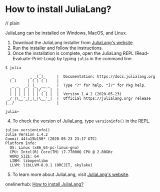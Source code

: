 # How to install JuliaLang?
// plain

JuliaLang can be installed on Windows, MacOS, and Linux.

1. Download the JuliaLang installer from [JuliaLang's website](https://julialang.org/downloads/).
2. Run the installer and follow the instructions.
3. Once the installation is complete, open the JuliaLang REPL (Read-Evaluate-Print-Loop) by typing `julia` in the command line.
```
$ julia
               _
   _       _ _(_)_     |  Documentation: https://docs.julialang.org
  (_)     | (_) (_)    |
   _ _   _| |_  __ _   |  Type "?" for help, "]?" for Pkg help.
  | | | | | | |/ _` |  |
  | | |_| | | | (_| |  |  Version 1.4.2 (2020-05-23)
 _/ |\__'_|_|_|\__'_|  |  Official https://julialang.org/ release
|__/                   |

julia>
```
4. To check the version of JuliaLang, type `versioninfo()` in the REPL.
```
julia> versioninfo()
Julia Version 1.4.2
Commit 44fa15b150* (2020-05-23 23:17 UTC)
Platform Info:
  OS: Linux (x86_64-pc-linux-gnu)
  CPU: Intel(R) Core(TM) i7-7700HQ CPU @ 2.80GHz
  WORD_SIZE: 64
  LIBM: libopenlibm
  LLVM: libLLVM-8.0.1 (ORCJIT, skylake)
```
5. To learn more about JuliaLang, visit [JuliaLang's website](https://julialang.org/).

onelinerhub: [How to install JuliaLang?](https://onelinerhub.com/julialang/how-to-install-julialang)
